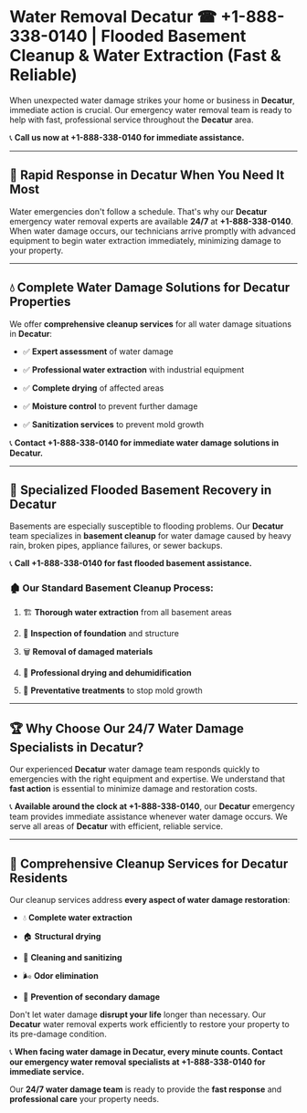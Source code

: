 # Water Removal Decatur ☎ +1-888-338-0140 | Flooded Basement Cleanup & Water Extraction (Fast & Reliable)

When unexpected water damage strikes your home or business in **Decatur**, immediate action is crucial. Our emergency water removal team is ready to help with fast, professional service throughout the **Decatur** area. 

📞 **Call us now at +1-888-338-0140 for immediate assistance.**
---
## 🚀 Rapid Response in Decatur When You Need It Most
Water emergencies don't follow a schedule. That's why our **Decatur** emergency water removal experts are available **24/7** at **+1-888-338-0140**. When water damage occurs, our technicians arrive promptly with advanced equipment to begin water extraction immediately, minimizing damage to your property.
---
## 💧 Complete Water Damage Solutions for Decatur Properties
We offer **comprehensive cleanup services** for all water damage situations in **Decatur**:
- ✅ **Expert assessment** of water damage  
- ✅ **Professional water extraction** with industrial equipment  
- ✅ **Complete drying** of affected areas  
- ✅ **Moisture control** to prevent further damage  
- ✅ **Sanitization services** to prevent mold growth  
📞 **Contact +1-888-338-0140 for immediate water damage solutions in Decatur.**
---
## 🌊 Specialized Flooded Basement Recovery in Decatur
Basements are especially susceptible to flooding problems. Our **Decatur** team specializes in **basement cleanup** for water damage caused by heavy rain, broken pipes, appliance failures, or sewer backups. 
📞 **Call +1-888-338-0140 for fast flooded basement assistance.**
### 🏚️ Our Standard Basement Cleanup Process:
1. 🏗️ **Thorough water extraction** from all basement areas  
2. 🔎 **Inspection of foundation** and structure  
3. 🗑️ **Removal of damaged materials**  
4. 💨 **Professional drying and dehumidification**  
5. 🚫 **Preventative treatments** to stop mold growth  
---
## 🏆 Why Choose Our 24/7 Water Damage Specialists in Decatur?
Our experienced **Decatur** water damage team responds quickly to emergencies with the right equipment and expertise. We understand that **fast action** is essential to minimize damage and restoration costs.
📞 **Available around the clock at +1-888-338-0140**, our **Decatur** emergency team provides immediate assistance whenever water damage occurs. We serve all areas of **Decatur** with efficient, reliable service.
---
## 🧹 Comprehensive Cleanup Services for Decatur Residents
Our cleanup services address **every aspect of water damage restoration**:
- 💧 **Complete water extraction**  
- 🏠 **Structural drying**  
- 🧼 **Cleaning and sanitizing**  
- 🌬️ **Odor elimination**  
- 🚫 **Prevention of secondary damage**  
Don't let water damage **disrupt your life** longer than necessary. Our **Decatur** water removal experts work efficiently to restore your property to its pre-damage condition.
📞 **When facing water damage in Decatur, every minute counts. Contact our emergency water removal specialists at +1-888-338-0140 for immediate service.**
Our **24/7 water damage team** is ready to provide the **fast response** and **professional care** your property needs.
